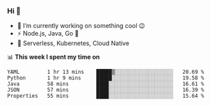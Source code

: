### Hi 👋

<!--
**nodejh/nodejh** is a ✨ _special_ ✨ repository because its `README.md` (this file) appears on your GitHub profile.

Here are some ideas to get you started:

- 🔭 I’m currently working on ...
- 🌱 I’m currently learning ...
- 👯 I’m looking to collaborate on ...
- 🤔 I’m looking for help with ...
- 💬 Ask me about ...
- 📫 How to reach me: ...
- 😄 Pronouns: ...
- ⚡ Fun fact: ...
-->

- 🔭 I’m currently working on something cool :wink:
- ⚡ Node.js, Java, Go :thought_balloon:
- 🤖 Serverless, Kubernetes, Cloud Native

📊 **This week I spent my time on**

<!--START_SECTION:waka-->
```text
YAML         1 hr 13 mins    █████▒░░░░░░░░░░░░░░░░░░░   20.69 % 
Python       1 hr 9 mins     █████░░░░░░░░░░░░░░░░░░░░   19.58 % 
Java         58 mins         ████░░░░░░░░░░░░░░░░░░░░░   16.61 % 
JSON         57 mins         ████░░░░░░░░░░░░░░░░░░░░░   16.39 % 
Properties   55 mins         ████░░░░░░░░░░░░░░░░░░░░░   15.64 % 
```
<!--END_SECTION:waka-->


<!--
:traffic_light: **Visitors**

![visitors](https://visitor-badge.glitch.me/badge?page_id=nodejh.nodejh)
-->
